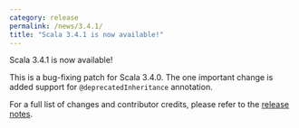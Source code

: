 ```yaml
---
category: release
permalink: /news/3.4.1/
title: "Scala 3.4.1 is now available!"
---
```

Scala 3.4.1 is now available!

This is a bug-fixing patch for Scala 3.4.0. The one important change is added support for `@deprecatedInheritance` annotation.

For a full list of changes and contributor credits, please refer to the [release notes](https://github.com/scala/scala3/releases/tag/3.4.1).
